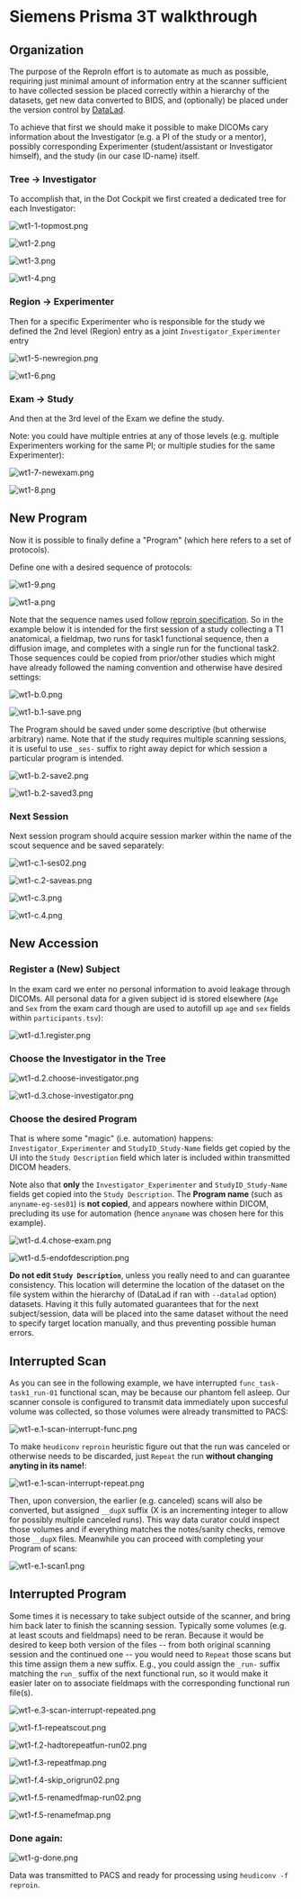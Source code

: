 # Siemens Prisma 3T walkthrough

## Organization

The purpose of the ReproIn effort is to automate as much as possible,
requiring just minimal amount of information entry at the scanner
sufficient to have collected session be placed correctly within a
hierarchy of the datasets, get new data converted to BIDS, and
(optionally) be placed under the version control by
[DataLad](http://datalad.org).

To achieve that first we should make it possible to make DICOMs cary
information about the Investigator (e.g. a PI of the study or a mentor),
possibly corresponding Experimenter (student/assistant or Investigator
himself), and the study (in our case ID-name) itself.

### Tree -> Investigator

To accomplish that, in the Dot Cockpit we first created a dedicated tree
for each Investigator:

![wt1-1-topmost.png](source/images/walkthrough-1/wt1-1-topmost.png)

![wt1-2.png](source/images/walkthrough-1/wt1-2.png)

![wt1-3.png](source/images/walkthrough-1/wt1-3.png)

![wt1-4.png](source/images/walkthrough-1/wt1-4.png)

### Region -> Experimenter

Then for a specific Experimenter who is responsible for the study we
defined the 2nd level (Region) entry as a joint `Investigator_Experimenter`
entry

![wt1-5-newregion.png](source/images/walkthrough-1/wt1-5-newregion.png)

![wt1-6.png](source/images/walkthrough-1/wt1-6.png)

### Exam -> Study

And then at the 3rd level of the Exam we define the study.

Note: you could have multiple entries at any of those levels (e.g.
multiple Experimenters working for the same PI; or multiple studies for
the same Experimenter):

![wt1-7-newexam.png](source/images/walkthrough-1/wt1-7-newexam.png)

![wt1-8.png](source/images/walkthrough-1/wt1-8.png)

## New Program

Now it is possible to finally define a "Program" (which here refers
to a set of protocols).

Define one with a desired sequence of protocols:

![wt1-9.png](source/images/walkthrough-1/wt1-9.png)

![wt1-a.png](source/images/walkthrough-1/wt1-a.png)

Note that the sequence names used follow [reproin
specification](https://github.com/nipy/heudiconv/blob/master/heudiconv/heuristics/reproin.py#L26).
So in the example below it is intended for the first session of a study
collecting a T1 anatomical, a fieldmap, two runs for task1 functional
sequence, then a diffusion image, and completes with a single run for
the functional task2.  Those sequences could be copied from prior/other
studies which might have already followed the naming convention and
otherwise have desired settings:

![wt1-b.0.png](source/images/walkthrough-1/wt1-b.0.png)

![wt1-b.1-save.png](source/images/walkthrough-1/wt1-b.1-save.png)

The Program should be saved under some descriptive (but otherwise arbitrary)
name.  Note that if the study requires multiple scanning sessions, it is
useful to use `_ses-` suffix to right away depict for which session a
particular program is intended.

![wt1-b.2-save2.png](source/images/walkthrough-1/wt1-b.2-save2.png)

![wt1-b.2-saved3.png](source/images/walkthrough-1/wt1-b.2-saved3.png)

### Next Session

Next session program should acquire session marker within the name
of the scout sequence and be saved separately:

![wt1-c.1-ses02.png](source/images/walkthrough-1/wt1-c.1-ses02.png)

![wt1-c.2-saveas.png](source/images/walkthrough-1/wt1-c.2-saveas.png)

![wt1-c.3.png](source/images/walkthrough-1/wt1-c.3.png)

![wt1-c.4.png](source/images/walkthrough-1/wt1-c.4.png)


## New Accession

### Register a (New) Subject

In the exam card we enter no personal information to avoid leakage through
DICOMs.  All personal data for a given subject id is stored elsewhere
(`Age` and `Sex` from the exam card though are used to autofill up
`age` and `sex` fields within `participants.tsv`):

![wt1-d.1.register.png](source/images/walkthrough-1/wt1-d.1.register.png)

### Choose the Investigator in the Tree

![wt1-d.2.choose-investigator.png](source/images/walkthrough-1/wt1-d.2.choose-investigator.png)

![wt1-d.3.chose-investigator.png](source/images/walkthrough-1/wt1-d.3.chose-investigator.png)

### Choose the desired Program

That is where some "magic" (i.e. automation) happens:
`Investigator_Experimenter` and `StudyID_Study-Name` fields get copied
by the UI into the `Study Description` field which later is included
within transmitted DICOM headers.

Note also that **only** the `Investigator_Experimenter` and
`StudyID_Study-Name` fields get copied into the `Study Description`. The
**Program name** (such as `anyname-eg-ses01`) is **not copied**, and
appears nowhere within DICOM, precluding its use for automation
(hence `anyname` was chosen here for this example).

![wt1-d.4.chose-exam.png](source/images/walkthrough-1/wt1-d.4.chose-exam.png)


![wt1-d.5-endofdescription.png](source/images/walkthrough-1/wt1-d.5-endofdescription.png)

**Do not edit `Study Description`**, unless you really need to and can
guarantee consistency.  This location will determine the location of
the dataset on the file system within the hierarchy of (DataLad if ran
with `--datalad` option) datasets.  Having it this fully automated
guarantees that for the next subject/session, data will be placed into
the same dataset without the need to specify target location manually,
and thus preventing possible human errors.

## Interrupted Scan

As you can see in the following example, we have interrupted
`func_task-task1_run-01` functional scan, may be because our phantom
fell asleep.  Our scanner console is configured to transmit data
immediately upon succesful volume was collected, so those volumes were
already transmitted to PACS:

![wt1-e.1-scan-interrupt-func.png](source/images/walkthrough-1/wt1-e.1-scan-interrupt-func.png)

To make `heudiconv` `reproin` heuristic figure out that the run was
canceled or otherwise needs to be discarded, just `Repeat` the run
**without changing anyting in its name!**:

![wt1-e.1-scan-interrupt-repeat.png](source/images/walkthrough-1/wt1-e.1-scan-interrupt-repeat.png)

Then, upon conversion, the earlier (e.g. canceled) scans will also be
converted, but assigned `__dupX` suffix (X is an incrementing integer to
allow for possibly multiple canceled runs). This way data curator could
inspect those volumes and if everything matches the notes/sanity checks,
remove those `__dupX` files.  Meanwhile you can proceed with completing
your Program of scans:

![wt1-e.1-scan1.png](source/images/walkthrough-1/wt1-e.1-scan1.png)


## Interrupted Program

Some times it is necessary to take subject outside of the scanner, and
bring him back later to finish the scanning session.  Typically some volumes
(e.g. at least scouts and fieldmaps) need to be reran.  Because it would be
desired to keep both version of the files -- from both original scanning
session and the continued one -- you would need to `Repeat` those scans
but this time assign them a new suffix.  E.g., you could assign the `_run-`
suffix matching the `run_` suffix of the next functional run, so it would
make it easier later on to associate fieldmaps with the corresponding
functional run file(s).

![wt1-e.3-scan-interrupt-repeated.png](source/images/walkthrough-1/wt1-e.3-scan-interrupt-repeated.png)

![wt1-f.1-repeatscout.png](source/images/walkthrough-1/wt1-f.1-repeatscout.png)

![wt1-f.2-hadtorepeatfun-run02.png](source/images/walkthrough-1/wt1-f.2-hadtorepeatfun-run02.png)

![wt1-f.3-repeatfmap.png](source/images/walkthrough-1/wt1-f.3-repeatfmap.png)

![wt1-f.4-skip_origrun02.png](source/images/walkthrough-1/wt1-f.4-skip_origrun02.png)

![wt1-f.5-renamedfmap-run02.png](source/images/walkthrough-1/wt1-f.5-renamedfmap-run02.png)

![wt1-f.5-renamefmap.png](source/images/walkthrough-1/wt1-f.5-renamefmap.png)

### Done again:

![wt1-g-done.png](source/images/walkthrough-1/wt1-g-done.png)

Data was transmitted to PACS and ready for processing using `heudiconv
-f reproin`.
